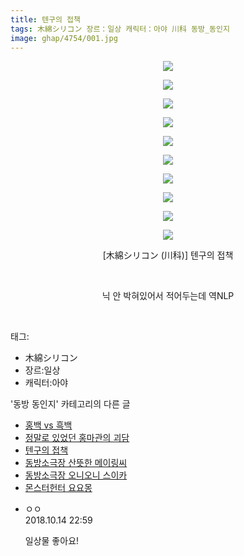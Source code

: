 ```yaml
---
title: 텐구의 접책
tags: 木綿シリコン 장르：일상 캐릭터：아야 川科 동방_동인지
image: ghap/4754/001.jpg
---
```

<div class="article">
<p style="text-align: center; clear: none; float: none;"><img src="{{ site.nasurl }}/ghap/4754/001.jpg"/></p>
<p style="text-align: center; clear: none; float: none;"><img src="{{ site.nasurl }}/ghap/4754/002.jpg"/></p>
<p style="text-align: center; clear: none; float: none;"><img src="{{ site.nasurl }}/ghap/4754/003.jpg"/></p>
<p style="text-align: center; clear: none; float: none;"><img src="{{ site.nasurl }}/ghap/4754/004.jpg"/></p>
<p style="text-align: center; clear: none; float: none;"><img src="{{ site.nasurl }}/ghap/4754/005.jpg"/></p>
<p style="text-align: center; clear: none; float: none;"><img src="{{ site.nasurl }}/ghap/4754/006.jpg"/></p>
<p style="text-align: center; clear: none; float: none;"><img src="{{ site.nasurl }}/ghap/4754/007.jpg"/></p>
<p style="text-align: center; clear: none; float: none;"><img src="{{ site.nasurl }}/ghap/4754/008.jpg"/></p>
<p style="text-align: center; clear: none; float: none;"><img src="{{ site.nasurl }}/ghap/4754/009.jpg"/></p>
<p style="text-align: center; clear: none; float: none;"><img src="{{ site.nasurl }}/ghap/4754/010.jpg"/></p>
<p style="text-align: center; clear: none; float: none;">[木綿シリコン (川科)] 텐구의 접책</p>
<p style="text-align: center; clear: none; float: none;"><br/></p>
<p style="text-align: center; clear: none; float: none;">닉 안 박혀있어서 적어두는데 역NLP</p>
<p><br/></p>
</div><div class="tagTrail">
<p>태그: </p>
<ul>
<li>木綿シリコン</li>
<li>장르:일상</li>
<li>캐릭터:아야</li>
</ul>
</div><div class="another">
<p>'동방 동인지' 카테고리의 다른 글</p>
<ul>
<li><a href="/2018-10-12-ghap_4762">홍백 vs 흑백</a></li>
<li><a href="/2018-10-11-ghap_4759">정말로 있었던 홍마관의 괴담</a></li>
<li><a href="/2018-10-09-ghap_4754">텐구의 접책</a></li>
<li><a href="/2018-10-08-ghap_4749">동방소극장 산뜻한 메이링씨</a></li>
<li><a href="/2018-10-08-ghap_4748">동방소극장 오니오니 스이카</a></li>
<li><a href="/2018-10-06-ghap_4740">몬스터헌터 요요몽</a></li>
</ul>
</div><div class="cb_module cb_fluid">
<div class="cb_wrt cb_profile">
<div class="comment">
<ul>
<li class="cb_thumb_off" id="comment15355075">
<div class="cb_comment_area">
<div class="cb_info_area">
<div class="cb_section">
<span class="cb_nick_name">ㅇㅇ</span>
</div>
<div class="cb_section">
<span class="cb_date">2018.10.14 22:59 </span>
</div>
</div>
<div class="cb_dsc_comment">
<p class="cb_dsc">
											일상물 좋아요!
										</p>
</div>
</div></li>
</ul>
</div>
</div><!-- commentList close -->
</div>